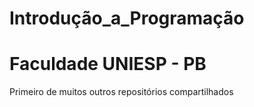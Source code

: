 # Introdução_a_Programação
# Faculdade UNIESP - PB
Primeiro de muitos outros repositórios compartilhados

